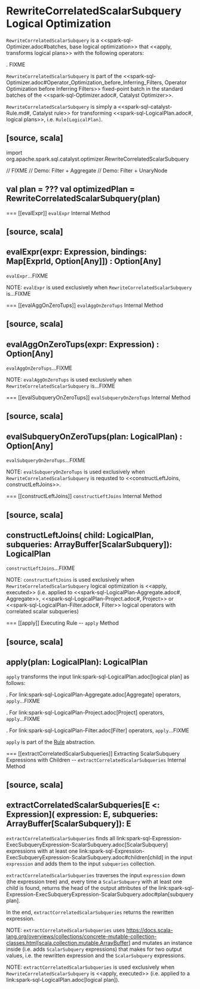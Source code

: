 # RewriteCorrelatedScalarSubquery Logical Optimization

`RewriteCorrelatedScalarSubquery` is a <<spark-sql-Optimizer.adoc#batches, base logical optimization>> that <<apply, transforms logical plans>> with the following operators:

. FIXME

`RewriteCorrelatedScalarSubquery` is part of the <<spark-sql-Optimizer.adoc#Operator_Optimization_before_Inferring_Filters, Operator Optimization before Inferring Filters>> fixed-point batch in the standard batches of the <<spark-sql-Optimizer.adoc#, Catalyst Optimizer>>.

`RewriteCorrelatedScalarSubquery` is simply a <<spark-sql-catalyst-Rule.md#, Catalyst rule>> for transforming <<spark-sql-LogicalPlan.adoc#, logical plans>>, i.e. `Rule[LogicalPlan]`.

[source, scala]
----
import org.apache.spark.sql.catalyst.optimizer.RewriteCorrelatedScalarSubquery

// FIXME
// Demo: Filter + Aggregate
// Demo: Filter + UnaryNode

val plan = ???
val optimizedPlan = RewriteCorrelatedScalarSubquery(plan)
----

=== [[evalExpr]] `evalExpr` Internal Method

[source, scala]
----
evalExpr(expr: Expression, bindings: Map[ExprId, Option[Any]]) : Option[Any]
----

`evalExpr`...FIXME

NOTE: `evalExpr` is used exclusively when `RewriteCorrelatedScalarSubquery` is...FIXME

=== [[evalAggOnZeroTups]] `evalAggOnZeroTups` Internal Method

[source, scala]
----
evalAggOnZeroTups(expr: Expression) : Option[Any]
----

`evalAggOnZeroTups`...FIXME

NOTE: `evalAggOnZeroTups` is used exclusively when `RewriteCorrelatedScalarSubquery` is...FIXME

=== [[evalSubqueryOnZeroTups]] `evalSubqueryOnZeroTups` Internal Method

[source, scala]
----
evalSubqueryOnZeroTups(plan: LogicalPlan) : Option[Any]
----

`evalSubqueryOnZeroTups`...FIXME

NOTE: `evalSubqueryOnZeroTups` is used exclusively when `RewriteCorrelatedScalarSubquery` is requsted to <<constructLeftJoins, constructLeftJoins>>.

=== [[constructLeftJoins]] `constructLeftJoins` Internal Method

[source, scala]
----
constructLeftJoins(
  child: LogicalPlan,
  subqueries: ArrayBuffer[ScalarSubquery]): LogicalPlan
----

`constructLeftJoins`...FIXME

NOTE: `constructLeftJoins` is used exclusively when `RewriteCorrelatedScalarSubquery` logical optimization is <<apply, executed>> (i.e. applied to <<spark-sql-LogicalPlan-Aggregate.adoc#, Aggregate>>, <<spark-sql-LogicalPlan-Project.adoc#, Project>> or <<spark-sql-LogicalPlan-Filter.adoc#, Filter>> logical operators with correlated scalar subqueries)

=== [[apply]] Executing Rule -- `apply` Method

[source, scala]
----
apply(plan: LogicalPlan): LogicalPlan
----

`apply` transforms the input link:spark-sql-LogicalPlan.adoc[logical plan] as follows:

. For link:spark-sql-LogicalPlan-Aggregate.adoc[Aggregate] operators, `apply`...FIXME

. For link:spark-sql-LogicalPlan-Project.adoc[Project] operators, `apply`...FIXME

. For link:spark-sql-LogicalPlan-Filter.adoc[Filter] operators, `apply`...FIXME

`apply` is part of the [Rule](../spark-sql-catalyst-Rule.md#apply) abstraction.

=== [[extractCorrelatedScalarSubqueries]] Extracting ScalarSubquery Expressions with Children -- `extractCorrelatedScalarSubqueries` Internal Method

[source, scala]
----
extractCorrelatedScalarSubqueries[E <: Expression](
  expression: E,
  subqueries: ArrayBuffer[ScalarSubquery]): E
----

`extractCorrelatedScalarSubqueries` finds all link:spark-sql-Expression-ExecSubqueryExpression-ScalarSubquery.adoc[ScalarSubquery] expressions with at least one link:spark-sql-Expression-ExecSubqueryExpression-ScalarSubquery.adoc#children[child] in the input `expression` and adds them to the input `subqueries` collection.

`extractCorrelatedScalarSubqueries` traverses the input `expression` down (the expression tree) and, every time a `ScalarSubquery` with at least one child is found, returns the head of the output attributes of the link:spark-sql-Expression-ExecSubqueryExpression-ScalarSubquery.adoc#plan[subquery plan].

In the end, `extractCorrelatedScalarSubqueries` returns the rewritten expression.

NOTE: `extractCorrelatedScalarSubqueries` uses https://docs.scala-lang.org/overviews/collections/concrete-mutable-collection-classes.html[scala.collection.mutable.ArrayBuffer] and mutates an instance inside (i.e. adds `ScalarSubquery` expressions) that makes for two output values, i.e. the rewritten expression and the `ScalarSubquery` expressions.

NOTE: `extractCorrelatedScalarSubqueries` is used exclusively when `RewriteCorrelatedScalarSubquery` is <<apply, executed>> (i.e. applied to a link:spark-sql-LogicalPlan.adoc[logical plan]).
